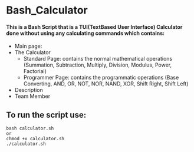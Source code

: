 # Bash_Calculator
#### This is a Bash Script that is a TUI(TextBased User Interface) Calculator done without using any calculating commands which contains:
- Main page:
- The Calculator
  - Standard Page: contains the normal mathematical operations 
      (Summation, Subtraction, Multiply, Division, Modulus, Power, Factorial) 
  - Programmer Page: contains the programmatic operations 
      (Base Converting, AND, OR, NOT, NOR, NAND, XOR, Shift Right, Shift Left)
- Description
- Team Member

## To run the script use:
```
bash calculator.sh
or
chmod +x calculator.sh
./calculator.sh
```
